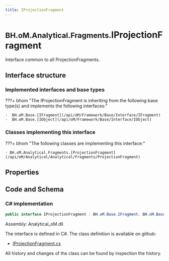 ```yaml
---
title: IProjectionFragment
---
```


# <small>BH.oM.Analytical.Fragments.</small>**IProjectionFragment**

Interface common to all ProjectionFragments.

## Interface structure

### Implemented interfaces and base types

???+ bhom "The IProjectionFragment is inheriting from the following base type(s) and implements the following interfaces:"

    -  BH.oM.Base.[IFragment](/api/oM/Framework/Base/Interface/IFragment)
    -  BH.oM.Base.[IObject](/api/oM/Framework/Base/Interface/IObject)


### Classes implementing this interface

???+ bhom "The following classes are implementing this interface:"

    - BH.oM.Analytical.Fragments.[ProjectionFragment](/api/oM/Analytical/Analytical/Fragments/ProjectionFragment)


## Properties

## Code and Schema

### C# implementation

``` C# title="C#"
public interface IProjectionFragment : BH.oM.Base.IFragment, BH.oM.Base.IObject
```

Assembly: Analytical_oM.dll

The interface is defined in C#. The class definition is available on github:

- [IProjectionFragment.cs](https://github.com/BHoM/BHoM/blob/develop/Analytical_oM/Fragments\IProjectionFragment.cs)

All history and changes of the class can be found by inspection the history.
